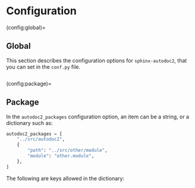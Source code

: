 # Configuration

(config:global)=
## Global

This section describes the configuration options for `sphinx-autodoc2`, that you can set in the `conf.py` file.

```{autodoc2-config}
```

(config:package)=
## Package

In the `autodoc2_packages` configuration option, an item can be a string, or a dictionary such as:

```python
autodoc2_packages = [
    "../src/autodoc2",
    {
        "path": "../src/other/module",
        "module": "other.module",
    },
]
```

The following are keys allowed in the dictionary:

```{autodoc2-config-package}
```
